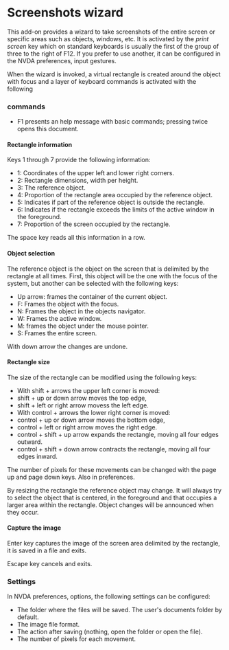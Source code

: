 # Screenshots wizard

This add-on provides a wizard to take screenshots of the entire screen or specific areas such as objects, windows, etc. It is activated by the _print screen_ key which on standard keyboards is usually the first of the group of three to the right of F12. If you prefer to use another, it can be configured in the NVDA preferences, input gestures.

When the wizard is invoked, a virtual rectangle is created around the object with focus and a layer of keyboard commands is activated with the following

### commands

* F1 presents an help message with basic commands; pressing twice  opens this document.

#### Rectangle information

Keys 1 through 7 provide the following information:

* 1: Coordinates of the upper left and lower right corners.
* 2: Rectangle dimensions, width per height.
* 3: The reference object.
* 4: Proportion of the rectangle area occupied by the reference object.
* 5: Indicates if part of the reference object is outside the rectangle.
* 6: Indicates if the rectangle exceeds the limits of the active window in the foreground.
* 7: Proportion of the screen occupied by the rectangle.

The space key reads all this information in a row.

#### Object selection

The reference object is the object on the screen that is delimited by the rectangle at all times. First, this object will be the one with the focus of the system, but another can be selected with the following keys:

* Up arrow: frames the container of the current object.
* F: Frames the object with the focus.
* N: Frames the object in the objects navigator.
* W: Frames the active window.
* M: frames the object under the mouse pointer.
* S: Frames the entire screen.

With down arrow the changes are undone.

#### Rectangle size

The size of the rectangle can be modified using the following keys:

* With shift + arrows the upper left corner is moved:
* shift + up or down arrow moves the top edge,
* shift + left or right arrow movess the left edge.
* With control + arrows  the lower right corner is moved:
* control + up or down arrow moves the bottom edge,
* control + left or right arrow moves the right edge.
* control + shift + up arrow expands the rectangle, moving all four edges outward.
* control + shift + down arrow contracts the rectangle, moving all four edges inward.

The number of pixels for these movements can be changed with the page up and page down keys. Also in preferences.

By resizing the rectangle the reference object may change. It will always try to select the object that is centered, in the foreground and that occupies a larger area within the rectangle. Object changes will be announced when they occur.

#### Capture the image

Enter key captures the image of the screen area delimited by the rectangle, it is saved in a file and  exits.

Escape key  cancels and exits.

### Settings

In NVDA preferences, options, the following settings can be configured:

* The folder where the files will be saved.  The user's documents folder by default.
* The image file format.
* The action after saving (nothing, open the folder or open the file).
* The number of pixels for each movement.